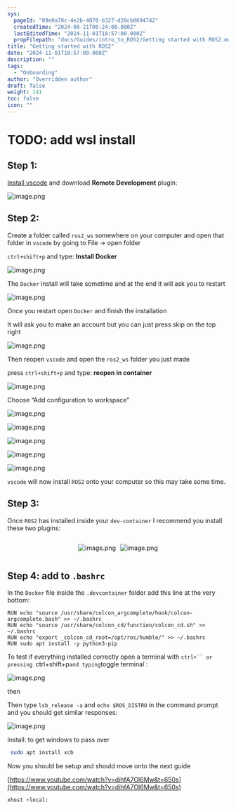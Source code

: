 ```yaml
---
sys:
  pageId: "89e0a78c-4e2b-4070-b327-d28cb0694742"
  createdTime: "2024-08-21T00:24:00.000Z"
  lastEditedTime: "2024-11-01T18:57:00.000Z"
  propFilepath: "docs/Guides/intro_to_ROS2/Getting started with ROS2.md"
title: "Getting started with ROS2"
date: "2024-11-01T18:57:00.000Z"
description: ""
tags:
  - "Onboarding"
author: "Overridden author"
draft: false
weight: 141
toc: false
icon: ""
---
```


# TODO: add wsl install

## Step 1:

[Install vscode](https://code.visualstudio.com/download) and download **Remote Development** plugin:

![image.png](https://prod-files-secure.s3.us-west-2.amazonaws.com/d518164a-d88e-44d1-a4ee-3adb3bd8bce0/efb52993-1881-4a40-b95e-6f020334f022/image.png?X-Amz-Algorithm=AWS4-HMAC-SHA256&X-Amz-Content-Sha256=UNSIGNED-PAYLOAD&X-Amz-Credential=ASIAZI2LB466WOMZ2D4P%2F20250202%2Fus-west-2%2Fs3%2Faws4_request&X-Amz-Date=20250202T080859Z&X-Amz-Expires=3600&X-Amz-Security-Token=IQoJb3JpZ2luX2VjEN%2F%2F%2F%2F%2F%2F%2F%2F%2F%2F%2FwEaCXVzLXdlc3QtMiJHMEUCIQDW4k6u%2FSKWVZXgCvYnfak%2FDyjF7vhB5i9ZhakoSq5zjAIgWumlfUskwk6Ai4jUXqVwCUtyzkOky1TN95on72e0h0MqiAQI5%2F%2F%2F%2F%2F%2F%2F%2F%2F%2F%2FARAAGgw2Mzc0MjMxODM4MDUiDIMGefoZ242VfwWgVircA9WodHt2IkMtU3VzAGEatDgka%2B0pKJz%2F77atDFGiXpg0v83LgGh0FeBdpqaudxfZW9EMdCSgVCUslRmfNX8FZv5rMYuTYq0lcCJA42n4prH3ay8P%2F6lU%2Bv%2FUpwHOye6WNfXBv1ijRTGQyEE4162BMKcaB26EMct5rZrgzm%2F8pd8ULrGwBMIgOgptR9E8O34LDlqmRhq59YJPL%2BlNpx4bBiQvtDWGH1CDtlADSw%2BafVKYxAO2%2FzZh7N%2FW6%2FWc9qU%2FI8TaZqrSQbEW2l7rtb3GEq%2FO5qaV1cX1EzJuxQpLn0qkmqz4cYS7kMjDEtxTvrW0ev7okXKctMZNeOKA6PzGbR8YS5M29x%2FgdIJErwmfgid%2Bf0Cp9ZY28Akb0hZ9TQCgthHDmgMsUwMKR%2FNtFNuDTwXXz04xe9pBVaYRPEkXzZJtP5JGp%2BBnkRc0zDjWT5FnTPzonwyi3Jojgx7tBvczf0MwDj7lfJC%2FxkZAdcshXUK%2FC7jxPeV4TBRRUTtfZusATAgiCju9bhMKW5ZvxJ%2FNB5Gb07UPzVrAmbR%2BOddKKyjWMIOu5PC%2BJKB3zE6H85bGpGXvVLHnYo8mq2L3z18BeEFOfWqUDAbaz%2F%2FFMpGzJq4T3zbO7HufMeDGgtcqMP2c%2FLwGOqUBm%2FqKpTO4PmR6VWjktafuSQTfspD7FiMiKprrNqiogUU2HuCn%2BAUYvH4hMr9Oz6usTOtxcVVZZ2c38BoCM9Lk5eutaHDekz%2F%2BzcgZQ7d7KiXL0qzYybXK0btB6lrpxP2zANdAhfGj2mdbZKbHoAf3fIqHul54QMaVdbLNTU9rZILvsunS8nbdw1gBfKG63ZqH%2BHZx5qQuP%2FyfzNZmOHGKqKMZbOdj&X-Amz-Signature=f7d59fe82a4e45cef7c12f1962b45f1c6fa58220b2aba0217aba4a46429b85cd&X-Amz-SignedHeaders=host&x-id=GetObject)

## Step 2:

Create a folder called `ros2_ws` somewhere on your computer and open that folder in `vscode` by going to File → open folder 

`ctrl+shift+p` and type: **Install Docker**

![image.png](https://prod-files-secure.s3.us-west-2.amazonaws.com/d518164a-d88e-44d1-a4ee-3adb3bd8bce0/2269dc0e-1cd5-47ff-bceb-c04ad9b2eab0/image.png?X-Amz-Algorithm=AWS4-HMAC-SHA256&X-Amz-Content-Sha256=UNSIGNED-PAYLOAD&X-Amz-Credential=ASIAZI2LB466WOMZ2D4P%2F20250202%2Fus-west-2%2Fs3%2Faws4_request&X-Amz-Date=20250202T080859Z&X-Amz-Expires=3600&X-Amz-Security-Token=IQoJb3JpZ2luX2VjEN%2F%2F%2F%2F%2F%2F%2F%2F%2F%2F%2FwEaCXVzLXdlc3QtMiJHMEUCIQDW4k6u%2FSKWVZXgCvYnfak%2FDyjF7vhB5i9ZhakoSq5zjAIgWumlfUskwk6Ai4jUXqVwCUtyzkOky1TN95on72e0h0MqiAQI5%2F%2F%2F%2F%2F%2F%2F%2F%2F%2F%2FARAAGgw2Mzc0MjMxODM4MDUiDIMGefoZ242VfwWgVircA9WodHt2IkMtU3VzAGEatDgka%2B0pKJz%2F77atDFGiXpg0v83LgGh0FeBdpqaudxfZW9EMdCSgVCUslRmfNX8FZv5rMYuTYq0lcCJA42n4prH3ay8P%2F6lU%2Bv%2FUpwHOye6WNfXBv1ijRTGQyEE4162BMKcaB26EMct5rZrgzm%2F8pd8ULrGwBMIgOgptR9E8O34LDlqmRhq59YJPL%2BlNpx4bBiQvtDWGH1CDtlADSw%2BafVKYxAO2%2FzZh7N%2FW6%2FWc9qU%2FI8TaZqrSQbEW2l7rtb3GEq%2FO5qaV1cX1EzJuxQpLn0qkmqz4cYS7kMjDEtxTvrW0ev7okXKctMZNeOKA6PzGbR8YS5M29x%2FgdIJErwmfgid%2Bf0Cp9ZY28Akb0hZ9TQCgthHDmgMsUwMKR%2FNtFNuDTwXXz04xe9pBVaYRPEkXzZJtP5JGp%2BBnkRc0zDjWT5FnTPzonwyi3Jojgx7tBvczf0MwDj7lfJC%2FxkZAdcshXUK%2FC7jxPeV4TBRRUTtfZusATAgiCju9bhMKW5ZvxJ%2FNB5Gb07UPzVrAmbR%2BOddKKyjWMIOu5PC%2BJKB3zE6H85bGpGXvVLHnYo8mq2L3z18BeEFOfWqUDAbaz%2F%2FFMpGzJq4T3zbO7HufMeDGgtcqMP2c%2FLwGOqUBm%2FqKpTO4PmR6VWjktafuSQTfspD7FiMiKprrNqiogUU2HuCn%2BAUYvH4hMr9Oz6usTOtxcVVZZ2c38BoCM9Lk5eutaHDekz%2F%2BzcgZQ7d7KiXL0qzYybXK0btB6lrpxP2zANdAhfGj2mdbZKbHoAf3fIqHul54QMaVdbLNTU9rZILvsunS8nbdw1gBfKG63ZqH%2BHZx5qQuP%2FyfzNZmOHGKqKMZbOdj&X-Amz-Signature=5c3de09c37fa5380e30976e9c9122538a3ad310b6936e4292f6657728c448902&X-Amz-SignedHeaders=host&x-id=GetObject)

The `Docker` install will take sometime and at the end it will ask you to restart

![image.png](https://prod-files-secure.s3.us-west-2.amazonaws.com/d518164a-d88e-44d1-a4ee-3adb3bd8bce0/ed233f78-be33-4b1f-b89c-9c346c0e961e/image.png?X-Amz-Algorithm=AWS4-HMAC-SHA256&X-Amz-Content-Sha256=UNSIGNED-PAYLOAD&X-Amz-Credential=ASIAZI2LB466WOMZ2D4P%2F20250202%2Fus-west-2%2Fs3%2Faws4_request&X-Amz-Date=20250202T080859Z&X-Amz-Expires=3600&X-Amz-Security-Token=IQoJb3JpZ2luX2VjEN%2F%2F%2F%2F%2F%2F%2F%2F%2F%2F%2FwEaCXVzLXdlc3QtMiJHMEUCIQDW4k6u%2FSKWVZXgCvYnfak%2FDyjF7vhB5i9ZhakoSq5zjAIgWumlfUskwk6Ai4jUXqVwCUtyzkOky1TN95on72e0h0MqiAQI5%2F%2F%2F%2F%2F%2F%2F%2F%2F%2F%2FARAAGgw2Mzc0MjMxODM4MDUiDIMGefoZ242VfwWgVircA9WodHt2IkMtU3VzAGEatDgka%2B0pKJz%2F77atDFGiXpg0v83LgGh0FeBdpqaudxfZW9EMdCSgVCUslRmfNX8FZv5rMYuTYq0lcCJA42n4prH3ay8P%2F6lU%2Bv%2FUpwHOye6WNfXBv1ijRTGQyEE4162BMKcaB26EMct5rZrgzm%2F8pd8ULrGwBMIgOgptR9E8O34LDlqmRhq59YJPL%2BlNpx4bBiQvtDWGH1CDtlADSw%2BafVKYxAO2%2FzZh7N%2FW6%2FWc9qU%2FI8TaZqrSQbEW2l7rtb3GEq%2FO5qaV1cX1EzJuxQpLn0qkmqz4cYS7kMjDEtxTvrW0ev7okXKctMZNeOKA6PzGbR8YS5M29x%2FgdIJErwmfgid%2Bf0Cp9ZY28Akb0hZ9TQCgthHDmgMsUwMKR%2FNtFNuDTwXXz04xe9pBVaYRPEkXzZJtP5JGp%2BBnkRc0zDjWT5FnTPzonwyi3Jojgx7tBvczf0MwDj7lfJC%2FxkZAdcshXUK%2FC7jxPeV4TBRRUTtfZusATAgiCju9bhMKW5ZvxJ%2FNB5Gb07UPzVrAmbR%2BOddKKyjWMIOu5PC%2BJKB3zE6H85bGpGXvVLHnYo8mq2L3z18BeEFOfWqUDAbaz%2F%2FFMpGzJq4T3zbO7HufMeDGgtcqMP2c%2FLwGOqUBm%2FqKpTO4PmR6VWjktafuSQTfspD7FiMiKprrNqiogUU2HuCn%2BAUYvH4hMr9Oz6usTOtxcVVZZ2c38BoCM9Lk5eutaHDekz%2F%2BzcgZQ7d7KiXL0qzYybXK0btB6lrpxP2zANdAhfGj2mdbZKbHoAf3fIqHul54QMaVdbLNTU9rZILvsunS8nbdw1gBfKG63ZqH%2BHZx5qQuP%2FyfzNZmOHGKqKMZbOdj&X-Amz-Signature=9b7ea509437cc065ec89ffeff5ee69845e9b27bdd1740797d9e80d0e02afa810&X-Amz-SignedHeaders=host&x-id=GetObject)

Once you restart open `Docker` and finish the installation

It will ask you to make an account but you can just press skip on the top right

![image.png](https://prod-files-secure.s3.us-west-2.amazonaws.com/d518164a-d88e-44d1-a4ee-3adb3bd8bce0/21010ad9-1659-4fd9-9f59-9932a09b2a3d/image.png?X-Amz-Algorithm=AWS4-HMAC-SHA256&X-Amz-Content-Sha256=UNSIGNED-PAYLOAD&X-Amz-Credential=ASIAZI2LB466WOMZ2D4P%2F20250202%2Fus-west-2%2Fs3%2Faws4_request&X-Amz-Date=20250202T080859Z&X-Amz-Expires=3600&X-Amz-Security-Token=IQoJb3JpZ2luX2VjEN%2F%2F%2F%2F%2F%2F%2F%2F%2F%2F%2FwEaCXVzLXdlc3QtMiJHMEUCIQDW4k6u%2FSKWVZXgCvYnfak%2FDyjF7vhB5i9ZhakoSq5zjAIgWumlfUskwk6Ai4jUXqVwCUtyzkOky1TN95on72e0h0MqiAQI5%2F%2F%2F%2F%2F%2F%2F%2F%2F%2F%2FARAAGgw2Mzc0MjMxODM4MDUiDIMGefoZ242VfwWgVircA9WodHt2IkMtU3VzAGEatDgka%2B0pKJz%2F77atDFGiXpg0v83LgGh0FeBdpqaudxfZW9EMdCSgVCUslRmfNX8FZv5rMYuTYq0lcCJA42n4prH3ay8P%2F6lU%2Bv%2FUpwHOye6WNfXBv1ijRTGQyEE4162BMKcaB26EMct5rZrgzm%2F8pd8ULrGwBMIgOgptR9E8O34LDlqmRhq59YJPL%2BlNpx4bBiQvtDWGH1CDtlADSw%2BafVKYxAO2%2FzZh7N%2FW6%2FWc9qU%2FI8TaZqrSQbEW2l7rtb3GEq%2FO5qaV1cX1EzJuxQpLn0qkmqz4cYS7kMjDEtxTvrW0ev7okXKctMZNeOKA6PzGbR8YS5M29x%2FgdIJErwmfgid%2Bf0Cp9ZY28Akb0hZ9TQCgthHDmgMsUwMKR%2FNtFNuDTwXXz04xe9pBVaYRPEkXzZJtP5JGp%2BBnkRc0zDjWT5FnTPzonwyi3Jojgx7tBvczf0MwDj7lfJC%2FxkZAdcshXUK%2FC7jxPeV4TBRRUTtfZusATAgiCju9bhMKW5ZvxJ%2FNB5Gb07UPzVrAmbR%2BOddKKyjWMIOu5PC%2BJKB3zE6H85bGpGXvVLHnYo8mq2L3z18BeEFOfWqUDAbaz%2F%2FFMpGzJq4T3zbO7HufMeDGgtcqMP2c%2FLwGOqUBm%2FqKpTO4PmR6VWjktafuSQTfspD7FiMiKprrNqiogUU2HuCn%2BAUYvH4hMr9Oz6usTOtxcVVZZ2c38BoCM9Lk5eutaHDekz%2F%2BzcgZQ7d7KiXL0qzYybXK0btB6lrpxP2zANdAhfGj2mdbZKbHoAf3fIqHul54QMaVdbLNTU9rZILvsunS8nbdw1gBfKG63ZqH%2BHZx5qQuP%2FyfzNZmOHGKqKMZbOdj&X-Amz-Signature=a439d321066f723d1fcb7518e3cb3893816496cafeeb2953d6616a338e3c07d4&X-Amz-SignedHeaders=host&x-id=GetObject)

Then reopen `vscode` and open the `ros2_ws` folder you just made

press `ctrl+shift+p` and type: **reopen in container**

![image.png](https://prod-files-secure.s3.us-west-2.amazonaws.com/d518164a-d88e-44d1-a4ee-3adb3bd8bce0/4e93b8c2-41ad-488c-8095-c74205196118/image.png?X-Amz-Algorithm=AWS4-HMAC-SHA256&X-Amz-Content-Sha256=UNSIGNED-PAYLOAD&X-Amz-Credential=ASIAZI2LB466WOMZ2D4P%2F20250202%2Fus-west-2%2Fs3%2Faws4_request&X-Amz-Date=20250202T080859Z&X-Amz-Expires=3600&X-Amz-Security-Token=IQoJb3JpZ2luX2VjEN%2F%2F%2F%2F%2F%2F%2F%2F%2F%2F%2FwEaCXVzLXdlc3QtMiJHMEUCIQDW4k6u%2FSKWVZXgCvYnfak%2FDyjF7vhB5i9ZhakoSq5zjAIgWumlfUskwk6Ai4jUXqVwCUtyzkOky1TN95on72e0h0MqiAQI5%2F%2F%2F%2F%2F%2F%2F%2F%2F%2F%2FARAAGgw2Mzc0MjMxODM4MDUiDIMGefoZ242VfwWgVircA9WodHt2IkMtU3VzAGEatDgka%2B0pKJz%2F77atDFGiXpg0v83LgGh0FeBdpqaudxfZW9EMdCSgVCUslRmfNX8FZv5rMYuTYq0lcCJA42n4prH3ay8P%2F6lU%2Bv%2FUpwHOye6WNfXBv1ijRTGQyEE4162BMKcaB26EMct5rZrgzm%2F8pd8ULrGwBMIgOgptR9E8O34LDlqmRhq59YJPL%2BlNpx4bBiQvtDWGH1CDtlADSw%2BafVKYxAO2%2FzZh7N%2FW6%2FWc9qU%2FI8TaZqrSQbEW2l7rtb3GEq%2FO5qaV1cX1EzJuxQpLn0qkmqz4cYS7kMjDEtxTvrW0ev7okXKctMZNeOKA6PzGbR8YS5M29x%2FgdIJErwmfgid%2Bf0Cp9ZY28Akb0hZ9TQCgthHDmgMsUwMKR%2FNtFNuDTwXXz04xe9pBVaYRPEkXzZJtP5JGp%2BBnkRc0zDjWT5FnTPzonwyi3Jojgx7tBvczf0MwDj7lfJC%2FxkZAdcshXUK%2FC7jxPeV4TBRRUTtfZusATAgiCju9bhMKW5ZvxJ%2FNB5Gb07UPzVrAmbR%2BOddKKyjWMIOu5PC%2BJKB3zE6H85bGpGXvVLHnYo8mq2L3z18BeEFOfWqUDAbaz%2F%2FFMpGzJq4T3zbO7HufMeDGgtcqMP2c%2FLwGOqUBm%2FqKpTO4PmR6VWjktafuSQTfspD7FiMiKprrNqiogUU2HuCn%2BAUYvH4hMr9Oz6usTOtxcVVZZ2c38BoCM9Lk5eutaHDekz%2F%2BzcgZQ7d7KiXL0qzYybXK0btB6lrpxP2zANdAhfGj2mdbZKbHoAf3fIqHul54QMaVdbLNTU9rZILvsunS8nbdw1gBfKG63ZqH%2BHZx5qQuP%2FyfzNZmOHGKqKMZbOdj&X-Amz-Signature=bfdc2ebe6fd6de9e30f1a7ad8817e4914984a6ed6b698217945a9a5e9671579a&X-Amz-SignedHeaders=host&x-id=GetObject)

Choose “Add configuration to workspace”

![image.png](https://prod-files-secure.s3.us-west-2.amazonaws.com/d518164a-d88e-44d1-a4ee-3adb3bd8bce0/9560b282-5060-4989-ba37-97e7b2c22476/image.png?X-Amz-Algorithm=AWS4-HMAC-SHA256&X-Amz-Content-Sha256=UNSIGNED-PAYLOAD&X-Amz-Credential=ASIAZI2LB466WOMZ2D4P%2F20250202%2Fus-west-2%2Fs3%2Faws4_request&X-Amz-Date=20250202T080859Z&X-Amz-Expires=3600&X-Amz-Security-Token=IQoJb3JpZ2luX2VjEN%2F%2F%2F%2F%2F%2F%2F%2F%2F%2F%2FwEaCXVzLXdlc3QtMiJHMEUCIQDW4k6u%2FSKWVZXgCvYnfak%2FDyjF7vhB5i9ZhakoSq5zjAIgWumlfUskwk6Ai4jUXqVwCUtyzkOky1TN95on72e0h0MqiAQI5%2F%2F%2F%2F%2F%2F%2F%2F%2F%2F%2FARAAGgw2Mzc0MjMxODM4MDUiDIMGefoZ242VfwWgVircA9WodHt2IkMtU3VzAGEatDgka%2B0pKJz%2F77atDFGiXpg0v83LgGh0FeBdpqaudxfZW9EMdCSgVCUslRmfNX8FZv5rMYuTYq0lcCJA42n4prH3ay8P%2F6lU%2Bv%2FUpwHOye6WNfXBv1ijRTGQyEE4162BMKcaB26EMct5rZrgzm%2F8pd8ULrGwBMIgOgptR9E8O34LDlqmRhq59YJPL%2BlNpx4bBiQvtDWGH1CDtlADSw%2BafVKYxAO2%2FzZh7N%2FW6%2FWc9qU%2FI8TaZqrSQbEW2l7rtb3GEq%2FO5qaV1cX1EzJuxQpLn0qkmqz4cYS7kMjDEtxTvrW0ev7okXKctMZNeOKA6PzGbR8YS5M29x%2FgdIJErwmfgid%2Bf0Cp9ZY28Akb0hZ9TQCgthHDmgMsUwMKR%2FNtFNuDTwXXz04xe9pBVaYRPEkXzZJtP5JGp%2BBnkRc0zDjWT5FnTPzonwyi3Jojgx7tBvczf0MwDj7lfJC%2FxkZAdcshXUK%2FC7jxPeV4TBRRUTtfZusATAgiCju9bhMKW5ZvxJ%2FNB5Gb07UPzVrAmbR%2BOddKKyjWMIOu5PC%2BJKB3zE6H85bGpGXvVLHnYo8mq2L3z18BeEFOfWqUDAbaz%2F%2FFMpGzJq4T3zbO7HufMeDGgtcqMP2c%2FLwGOqUBm%2FqKpTO4PmR6VWjktafuSQTfspD7FiMiKprrNqiogUU2HuCn%2BAUYvH4hMr9Oz6usTOtxcVVZZ2c38BoCM9Lk5eutaHDekz%2F%2BzcgZQ7d7KiXL0qzYybXK0btB6lrpxP2zANdAhfGj2mdbZKbHoAf3fIqHul54QMaVdbLNTU9rZILvsunS8nbdw1gBfKG63ZqH%2BHZx5qQuP%2FyfzNZmOHGKqKMZbOdj&X-Amz-Signature=d82d4edca9e3211c276c89f000aced6b9bc423cc2387f62da593f61734ded42c&X-Amz-SignedHeaders=host&x-id=GetObject)

![image.png](https://prod-files-secure.s3.us-west-2.amazonaws.com/d518164a-d88e-44d1-a4ee-3adb3bd8bce0/2ee63f81-886b-48e8-a553-dc6e5eac99e4/image.png?X-Amz-Algorithm=AWS4-HMAC-SHA256&X-Amz-Content-Sha256=UNSIGNED-PAYLOAD&X-Amz-Credential=ASIAZI2LB466WOMZ2D4P%2F20250202%2Fus-west-2%2Fs3%2Faws4_request&X-Amz-Date=20250202T080859Z&X-Amz-Expires=3600&X-Amz-Security-Token=IQoJb3JpZ2luX2VjEN%2F%2F%2F%2F%2F%2F%2F%2F%2F%2F%2FwEaCXVzLXdlc3QtMiJHMEUCIQDW4k6u%2FSKWVZXgCvYnfak%2FDyjF7vhB5i9ZhakoSq5zjAIgWumlfUskwk6Ai4jUXqVwCUtyzkOky1TN95on72e0h0MqiAQI5%2F%2F%2F%2F%2F%2F%2F%2F%2F%2F%2FARAAGgw2Mzc0MjMxODM4MDUiDIMGefoZ242VfwWgVircA9WodHt2IkMtU3VzAGEatDgka%2B0pKJz%2F77atDFGiXpg0v83LgGh0FeBdpqaudxfZW9EMdCSgVCUslRmfNX8FZv5rMYuTYq0lcCJA42n4prH3ay8P%2F6lU%2Bv%2FUpwHOye6WNfXBv1ijRTGQyEE4162BMKcaB26EMct5rZrgzm%2F8pd8ULrGwBMIgOgptR9E8O34LDlqmRhq59YJPL%2BlNpx4bBiQvtDWGH1CDtlADSw%2BafVKYxAO2%2FzZh7N%2FW6%2FWc9qU%2FI8TaZqrSQbEW2l7rtb3GEq%2FO5qaV1cX1EzJuxQpLn0qkmqz4cYS7kMjDEtxTvrW0ev7okXKctMZNeOKA6PzGbR8YS5M29x%2FgdIJErwmfgid%2Bf0Cp9ZY28Akb0hZ9TQCgthHDmgMsUwMKR%2FNtFNuDTwXXz04xe9pBVaYRPEkXzZJtP5JGp%2BBnkRc0zDjWT5FnTPzonwyi3Jojgx7tBvczf0MwDj7lfJC%2FxkZAdcshXUK%2FC7jxPeV4TBRRUTtfZusATAgiCju9bhMKW5ZvxJ%2FNB5Gb07UPzVrAmbR%2BOddKKyjWMIOu5PC%2BJKB3zE6H85bGpGXvVLHnYo8mq2L3z18BeEFOfWqUDAbaz%2F%2FFMpGzJq4T3zbO7HufMeDGgtcqMP2c%2FLwGOqUBm%2FqKpTO4PmR6VWjktafuSQTfspD7FiMiKprrNqiogUU2HuCn%2BAUYvH4hMr9Oz6usTOtxcVVZZ2c38BoCM9Lk5eutaHDekz%2F%2BzcgZQ7d7KiXL0qzYybXK0btB6lrpxP2zANdAhfGj2mdbZKbHoAf3fIqHul54QMaVdbLNTU9rZILvsunS8nbdw1gBfKG63ZqH%2BHZx5qQuP%2FyfzNZmOHGKqKMZbOdj&X-Amz-Signature=6bfad0ba1b7a72eda88f9e790173688197daae67591637cfc677920754cc4071&X-Amz-SignedHeaders=host&x-id=GetObject)

![image.png](https://prod-files-secure.s3.us-west-2.amazonaws.com/d518164a-d88e-44d1-a4ee-3adb3bd8bce0/ae1580b2-b048-407e-aed9-b584224a7a04/image.png?X-Amz-Algorithm=AWS4-HMAC-SHA256&X-Amz-Content-Sha256=UNSIGNED-PAYLOAD&X-Amz-Credential=ASIAZI2LB466WOMZ2D4P%2F20250202%2Fus-west-2%2Fs3%2Faws4_request&X-Amz-Date=20250202T080859Z&X-Amz-Expires=3600&X-Amz-Security-Token=IQoJb3JpZ2luX2VjEN%2F%2F%2F%2F%2F%2F%2F%2F%2F%2F%2FwEaCXVzLXdlc3QtMiJHMEUCIQDW4k6u%2FSKWVZXgCvYnfak%2FDyjF7vhB5i9ZhakoSq5zjAIgWumlfUskwk6Ai4jUXqVwCUtyzkOky1TN95on72e0h0MqiAQI5%2F%2F%2F%2F%2F%2F%2F%2F%2F%2F%2FARAAGgw2Mzc0MjMxODM4MDUiDIMGefoZ242VfwWgVircA9WodHt2IkMtU3VzAGEatDgka%2B0pKJz%2F77atDFGiXpg0v83LgGh0FeBdpqaudxfZW9EMdCSgVCUslRmfNX8FZv5rMYuTYq0lcCJA42n4prH3ay8P%2F6lU%2Bv%2FUpwHOye6WNfXBv1ijRTGQyEE4162BMKcaB26EMct5rZrgzm%2F8pd8ULrGwBMIgOgptR9E8O34LDlqmRhq59YJPL%2BlNpx4bBiQvtDWGH1CDtlADSw%2BafVKYxAO2%2FzZh7N%2FW6%2FWc9qU%2FI8TaZqrSQbEW2l7rtb3GEq%2FO5qaV1cX1EzJuxQpLn0qkmqz4cYS7kMjDEtxTvrW0ev7okXKctMZNeOKA6PzGbR8YS5M29x%2FgdIJErwmfgid%2Bf0Cp9ZY28Akb0hZ9TQCgthHDmgMsUwMKR%2FNtFNuDTwXXz04xe9pBVaYRPEkXzZJtP5JGp%2BBnkRc0zDjWT5FnTPzonwyi3Jojgx7tBvczf0MwDj7lfJC%2FxkZAdcshXUK%2FC7jxPeV4TBRRUTtfZusATAgiCju9bhMKW5ZvxJ%2FNB5Gb07UPzVrAmbR%2BOddKKyjWMIOu5PC%2BJKB3zE6H85bGpGXvVLHnYo8mq2L3z18BeEFOfWqUDAbaz%2F%2FFMpGzJq4T3zbO7HufMeDGgtcqMP2c%2FLwGOqUBm%2FqKpTO4PmR6VWjktafuSQTfspD7FiMiKprrNqiogUU2HuCn%2BAUYvH4hMr9Oz6usTOtxcVVZZ2c38BoCM9Lk5eutaHDekz%2F%2BzcgZQ7d7KiXL0qzYybXK0btB6lrpxP2zANdAhfGj2mdbZKbHoAf3fIqHul54QMaVdbLNTU9rZILvsunS8nbdw1gBfKG63ZqH%2BHZx5qQuP%2FyfzNZmOHGKqKMZbOdj&X-Amz-Signature=fbb1526a17c1aa3c4e035f6a6e71669c8fa4c277d039e452a72c05447afe7c65&X-Amz-SignedHeaders=host&x-id=GetObject)

![image.png](https://prod-files-secure.s3.us-west-2.amazonaws.com/d518164a-d88e-44d1-a4ee-3adb3bd8bce0/53255b28-f75e-430f-b9e3-c0ac8577e42b/image.png?X-Amz-Algorithm=AWS4-HMAC-SHA256&X-Amz-Content-Sha256=UNSIGNED-PAYLOAD&X-Amz-Credential=ASIAZI2LB466WOMZ2D4P%2F20250202%2Fus-west-2%2Fs3%2Faws4_request&X-Amz-Date=20250202T080859Z&X-Amz-Expires=3600&X-Amz-Security-Token=IQoJb3JpZ2luX2VjEN%2F%2F%2F%2F%2F%2F%2F%2F%2F%2F%2FwEaCXVzLXdlc3QtMiJHMEUCIQDW4k6u%2FSKWVZXgCvYnfak%2FDyjF7vhB5i9ZhakoSq5zjAIgWumlfUskwk6Ai4jUXqVwCUtyzkOky1TN95on72e0h0MqiAQI5%2F%2F%2F%2F%2F%2F%2F%2F%2F%2F%2FARAAGgw2Mzc0MjMxODM4MDUiDIMGefoZ242VfwWgVircA9WodHt2IkMtU3VzAGEatDgka%2B0pKJz%2F77atDFGiXpg0v83LgGh0FeBdpqaudxfZW9EMdCSgVCUslRmfNX8FZv5rMYuTYq0lcCJA42n4prH3ay8P%2F6lU%2Bv%2FUpwHOye6WNfXBv1ijRTGQyEE4162BMKcaB26EMct5rZrgzm%2F8pd8ULrGwBMIgOgptR9E8O34LDlqmRhq59YJPL%2BlNpx4bBiQvtDWGH1CDtlADSw%2BafVKYxAO2%2FzZh7N%2FW6%2FWc9qU%2FI8TaZqrSQbEW2l7rtb3GEq%2FO5qaV1cX1EzJuxQpLn0qkmqz4cYS7kMjDEtxTvrW0ev7okXKctMZNeOKA6PzGbR8YS5M29x%2FgdIJErwmfgid%2Bf0Cp9ZY28Akb0hZ9TQCgthHDmgMsUwMKR%2FNtFNuDTwXXz04xe9pBVaYRPEkXzZJtP5JGp%2BBnkRc0zDjWT5FnTPzonwyi3Jojgx7tBvczf0MwDj7lfJC%2FxkZAdcshXUK%2FC7jxPeV4TBRRUTtfZusATAgiCju9bhMKW5ZvxJ%2FNB5Gb07UPzVrAmbR%2BOddKKyjWMIOu5PC%2BJKB3zE6H85bGpGXvVLHnYo8mq2L3z18BeEFOfWqUDAbaz%2F%2FFMpGzJq4T3zbO7HufMeDGgtcqMP2c%2FLwGOqUBm%2FqKpTO4PmR6VWjktafuSQTfspD7FiMiKprrNqiogUU2HuCn%2BAUYvH4hMr9Oz6usTOtxcVVZZ2c38BoCM9Lk5eutaHDekz%2F%2BzcgZQ7d7KiXL0qzYybXK0btB6lrpxP2zANdAhfGj2mdbZKbHoAf3fIqHul54QMaVdbLNTU9rZILvsunS8nbdw1gBfKG63ZqH%2BHZx5qQuP%2FyfzNZmOHGKqKMZbOdj&X-Amz-Signature=1c40ae151e3abd62eb0e6a496304d65a976e5cf7b9dd65677b582bfc2e9583af&X-Amz-SignedHeaders=host&x-id=GetObject)

![image.png](https://prod-files-secure.s3.us-west-2.amazonaws.com/d518164a-d88e-44d1-a4ee-3adb3bd8bce0/7c562767-5af9-4ffb-97d1-327bcdf4ee00/image.png?X-Amz-Algorithm=AWS4-HMAC-SHA256&X-Amz-Content-Sha256=UNSIGNED-PAYLOAD&X-Amz-Credential=ASIAZI2LB466WOMZ2D4P%2F20250202%2Fus-west-2%2Fs3%2Faws4_request&X-Amz-Date=20250202T080859Z&X-Amz-Expires=3600&X-Amz-Security-Token=IQoJb3JpZ2luX2VjEN%2F%2F%2F%2F%2F%2F%2F%2F%2F%2F%2FwEaCXVzLXdlc3QtMiJHMEUCIQDW4k6u%2FSKWVZXgCvYnfak%2FDyjF7vhB5i9ZhakoSq5zjAIgWumlfUskwk6Ai4jUXqVwCUtyzkOky1TN95on72e0h0MqiAQI5%2F%2F%2F%2F%2F%2F%2F%2F%2F%2F%2FARAAGgw2Mzc0MjMxODM4MDUiDIMGefoZ242VfwWgVircA9WodHt2IkMtU3VzAGEatDgka%2B0pKJz%2F77atDFGiXpg0v83LgGh0FeBdpqaudxfZW9EMdCSgVCUslRmfNX8FZv5rMYuTYq0lcCJA42n4prH3ay8P%2F6lU%2Bv%2FUpwHOye6WNfXBv1ijRTGQyEE4162BMKcaB26EMct5rZrgzm%2F8pd8ULrGwBMIgOgptR9E8O34LDlqmRhq59YJPL%2BlNpx4bBiQvtDWGH1CDtlADSw%2BafVKYxAO2%2FzZh7N%2FW6%2FWc9qU%2FI8TaZqrSQbEW2l7rtb3GEq%2FO5qaV1cX1EzJuxQpLn0qkmqz4cYS7kMjDEtxTvrW0ev7okXKctMZNeOKA6PzGbR8YS5M29x%2FgdIJErwmfgid%2Bf0Cp9ZY28Akb0hZ9TQCgthHDmgMsUwMKR%2FNtFNuDTwXXz04xe9pBVaYRPEkXzZJtP5JGp%2BBnkRc0zDjWT5FnTPzonwyi3Jojgx7tBvczf0MwDj7lfJC%2FxkZAdcshXUK%2FC7jxPeV4TBRRUTtfZusATAgiCju9bhMKW5ZvxJ%2FNB5Gb07UPzVrAmbR%2BOddKKyjWMIOu5PC%2BJKB3zE6H85bGpGXvVLHnYo8mq2L3z18BeEFOfWqUDAbaz%2F%2FFMpGzJq4T3zbO7HufMeDGgtcqMP2c%2FLwGOqUBm%2FqKpTO4PmR6VWjktafuSQTfspD7FiMiKprrNqiogUU2HuCn%2BAUYvH4hMr9Oz6usTOtxcVVZZ2c38BoCM9Lk5eutaHDekz%2F%2BzcgZQ7d7KiXL0qzYybXK0btB6lrpxP2zANdAhfGj2mdbZKbHoAf3fIqHul54QMaVdbLNTU9rZILvsunS8nbdw1gBfKG63ZqH%2BHZx5qQuP%2FyfzNZmOHGKqKMZbOdj&X-Amz-Signature=783312fdd3391c2c4c1bc2744cbbc5c21004bc380881ad6f14b80cc5d93fc9f0&X-Amz-SignedHeaders=host&x-id=GetObject)

`vscode` will now install `ROS2` onto your computer so this may take some time.

## Step 3:

Once `ROS2` has installed inside your `dev-container` I recommend you install these two plugins:

<div style="display: flex;flex-direction: row; column-gap:10px; max-width: 630px;justify-content: center;">
<div>

![image.png](https://prod-files-secure.s3.us-west-2.amazonaws.com/d518164a-d88e-44d1-a4ee-3adb3bd8bce0/3fc3d550-5a54-4ba1-ba6b-faa01cdb7369/image.png?X-Amz-Algorithm=AWS4-HMAC-SHA256&X-Amz-Content-Sha256=UNSIGNED-PAYLOAD&X-Amz-Credential=ASIAZI2LB46673DJNIA7%2F20250202%2Fus-west-2%2Fs3%2Faws4_request&X-Amz-Date=20250202T080901Z&X-Amz-Expires=3600&X-Amz-Security-Token=IQoJb3JpZ2luX2VjEN%2F%2F%2F%2F%2F%2F%2F%2F%2F%2F%2FwEaCXVzLXdlc3QtMiJIMEYCIQCX3bgaz9DUt4z23Ca%2FzWVUQVsEA%2B%2FIWw9VV2xFgdlZCQIhAPeCzEiAoHImS08Q0s00u1kWZrGiNBsRHsTT4HF5%2BXqoKogECOf%2F%2F%2F%2F%2F%2F%2F%2F%2F%2FwEQABoMNjM3NDIzMTgzODA1IgxOgEVD1%2FeOT1%2FsDJ0q3APYk7OcppzlvRHKt2XR2TGqjwelck%2BmkbZGL7d2X1ujefGQBaklgPHS%2BqGbMKePUwkvSNB73amScGhBPy95UD7W1DL04Lln0ndlIp4C2A50lZPxuhyc6Q7E79AG%2B2w94TscPiyJYiIJbVosK6HJz6ZKc4hKDefgK8kve8fmjwFj4X5ph34au3KUsjbwZnnmQCevcEs1oh9Q3sFTTlnnN6%2BbEjxid3aEan9ridbZ5kjwLJJz9JzCXXfvkDOB2inNbO4I0bgmuPuCm9NBDctSjpmkhkvO8UXVXgOZd5y2xT2Wrc%2FoEsjJC6lPMCjHIz00q0UpRoL4YzMZrOPTlhQZT4sfqN1OOH0b384MsBGlFMIzJpq4GfU6QYKrJJ3%2FgHOPNvvMSk1VDjlxsjZuupH%2FY65UYDdZputLP8HwnAsJEavE6Lqp2mbiT1%2FCoufnG9S5DwAoYJAOpUQVKmn3vOCjqVsbqg7C9w5uMZQa1WFRor9WivTRSZj4YGf5%2FhLCqDKu5fYaScWBryjF6dQBI0ZZME4rWwRB7aEr%2FEzVI%2FrbwfDCiRMSxEomPYhwx1BYDXwNd2qcqLxbVuTL0nNCi7XBIpfaDbFqopHJvBhog%2BLvOtfYYhXF53SFYh6ufoIv%2FDDunfy8BjqkATs2INhHolfvaJuEaNZD7MXNU8WRgQZ0v3wYfuqGiI%2FI90k0iaJ6KAhnAz7RmFPP7N3KNohUjnw4uK0urfEmCHP3EjVs0z99nCuKv8OwnzSSM4%2FLDvgOjOVbPCSfnKSAG1QfZmUP5Tt9alHZDszjAVMeQGo1uKG5sjGjK6oUwpj01B%2FT4soMH%2BxTzcjEIZOgkN2RFJE5ZkTdw%2FIpQ8r6e99h0LrR&X-Amz-Signature=df1016c0dbc8728737cdd1e166117c91a23ec41e60c14998174dea9d073d5ed2&X-Amz-SignedHeaders=host&x-id=GetObject)

</div>
<div>

![image.png](https://prod-files-secure.s3.us-west-2.amazonaws.com/d518164a-d88e-44d1-a4ee-3adb3bd8bce0/d994cc66-13c2-4093-a5a3-f84cf4601a82/image.png?X-Amz-Algorithm=AWS4-HMAC-SHA256&X-Amz-Content-Sha256=UNSIGNED-PAYLOAD&X-Amz-Credential=ASIAZI2LB466QZO3FOM2%2F20250202%2Fus-west-2%2Fs3%2Faws4_request&X-Amz-Date=20250202T080901Z&X-Amz-Expires=3600&X-Amz-Security-Token=IQoJb3JpZ2luX2VjEN%2F%2F%2F%2F%2F%2F%2F%2F%2F%2F%2FwEaCXVzLXdlc3QtMiJGMEQCIFVqU%2F4KzoPJLdeVhhp9jJDKIoRC2sJyFCAMt0C%2BsHi3AiAT89yWiwgX8GB%2BVBKSSWm0cTAD7%2BTN3TakTA4vMNcLmCqIBAjn%2F%2F%2F%2F%2F%2F%2F%2F%2F%2F8BEAAaDDYzNzQyMzE4MzgwNSIMVBV18W%2FgfuZKtnKBKtwDXaRpGp1r4VU5Z33Bk39RJPoyDfoymydflcv0h3rEfFhwCc0oCZDAu4EpzxIhjEe1llC6pM%2B5ZjAy1Zg95QvCBhdLchaupE10lD2dNoFwJz7eCnjFUil%2BPLt5hED0s4oooTffV6KUeOVqIDlvYZCopx2mcr0gdatBLzdNj6MuzI3Ktcva1M9beVIygIxdRXM3nY8SV%2BBUu5oi4ybrPsBwPMsP2Gxbyw0z8Bi%2B82HC7D6WXKG5Hdfht82HNOtHDaxvgv5bfR8SSlT1uJOpJo%2BgmL1t1unk126BXmGkT3UsjFuOTTroUbQYmPnr85D5MtDLV7b4ES%2FpXMfW8p35A0XN%2BuXg6OYGUzlcTZhIQkM5HMve2O%2Ftbxgkyscuf7HaNGKTxwq4%2FGA1DGcWilyzGEqZsFzWGmwoyowONSPf0ButXcznciAW4VGQtFfP7IrXjBC%2BJZ4I2vPj%2ByC2ehmX2kSwOLVphdMEKj%2FX0hMiGA%2Bmyspbz4EI54YMERG3KB1eZ%2BQdrAuOvfmtuvL5ZdCvLrY9VrHs94Zp5KhIo9pSvG0ga6%2B8fqwitW%2FvhFMDV71ZGEta%2FKREe1mJmoUFh3oxTiBvxm5wnNI8Zs9uD4tW22SzuAyPnk%2B%2FVJ%2BEcgcKU9Ew6p38vAY6pgFl0ifjonJz%2BvEls2cuLkWRh1EWjg1c6WXWWaGvrPOphM3%2FYBH8wJfAIiimlM7dNVcWtsx5K1E3JvYDN3b1FHjEHh9LHiTlWWFNnR9khw89fYwDp%2FtBR6TbKJfaRovfS9j3JPqzG5NP6mOJ3L1fQ3zmJosacqarfGzZSqQrKu9UKiA8ikYVkzoUbQundYJdgXxmf4m1vt%2FWqh2Qe53PhzrSaLroDTly&X-Amz-Signature=d99a61c6f3bc31311b76a1c4fbd35a9f9f1fc6880b0f4da3e01b14768c968e29&X-Amz-SignedHeaders=host&x-id=GetObject)

</div>
</div>

## Step 4: add to `.bashrc`

In the `Docker` file inside the `.devcontainer` folder add this line at the very bottom: 

```docker
RUN echo "source /usr/share/colcon_argcomplete/hook/colcon-argcomplete.bash" >> ~/.bashrc
RUN echo "source /usr/share/colcon_cd/function/colcon_cd.sh" >> ~/.bashrc
RUN echo "export _colcon_cd_root=/opt/ros/humble/" >> ~/.bashrc
RUN sudo apt install -y python3-pip 
```

To test if everything installed correctly open a terminal with `ctrl+`` or pressing `ctrl+shift+p` and typing `toggle terminal`:

![image.png](https://prod-files-secure.s3.us-west-2.amazonaws.com/d518164a-d88e-44d1-a4ee-3adb3bd8bce0/6a4943d8-b04e-4c02-9a58-775f3384d1a5/image.png?X-Amz-Algorithm=AWS4-HMAC-SHA256&X-Amz-Content-Sha256=UNSIGNED-PAYLOAD&X-Amz-Credential=ASIAZI2LB466WOMZ2D4P%2F20250202%2Fus-west-2%2Fs3%2Faws4_request&X-Amz-Date=20250202T080859Z&X-Amz-Expires=3600&X-Amz-Security-Token=IQoJb3JpZ2luX2VjEN%2F%2F%2F%2F%2F%2F%2F%2F%2F%2F%2FwEaCXVzLXdlc3QtMiJHMEUCIQDW4k6u%2FSKWVZXgCvYnfak%2FDyjF7vhB5i9ZhakoSq5zjAIgWumlfUskwk6Ai4jUXqVwCUtyzkOky1TN95on72e0h0MqiAQI5%2F%2F%2F%2F%2F%2F%2F%2F%2F%2F%2FARAAGgw2Mzc0MjMxODM4MDUiDIMGefoZ242VfwWgVircA9WodHt2IkMtU3VzAGEatDgka%2B0pKJz%2F77atDFGiXpg0v83LgGh0FeBdpqaudxfZW9EMdCSgVCUslRmfNX8FZv5rMYuTYq0lcCJA42n4prH3ay8P%2F6lU%2Bv%2FUpwHOye6WNfXBv1ijRTGQyEE4162BMKcaB26EMct5rZrgzm%2F8pd8ULrGwBMIgOgptR9E8O34LDlqmRhq59YJPL%2BlNpx4bBiQvtDWGH1CDtlADSw%2BafVKYxAO2%2FzZh7N%2FW6%2FWc9qU%2FI8TaZqrSQbEW2l7rtb3GEq%2FO5qaV1cX1EzJuxQpLn0qkmqz4cYS7kMjDEtxTvrW0ev7okXKctMZNeOKA6PzGbR8YS5M29x%2FgdIJErwmfgid%2Bf0Cp9ZY28Akb0hZ9TQCgthHDmgMsUwMKR%2FNtFNuDTwXXz04xe9pBVaYRPEkXzZJtP5JGp%2BBnkRc0zDjWT5FnTPzonwyi3Jojgx7tBvczf0MwDj7lfJC%2FxkZAdcshXUK%2FC7jxPeV4TBRRUTtfZusATAgiCju9bhMKW5ZvxJ%2FNB5Gb07UPzVrAmbR%2BOddKKyjWMIOu5PC%2BJKB3zE6H85bGpGXvVLHnYo8mq2L3z18BeEFOfWqUDAbaz%2F%2FFMpGzJq4T3zbO7HufMeDGgtcqMP2c%2FLwGOqUBm%2FqKpTO4PmR6VWjktafuSQTfspD7FiMiKprrNqiogUU2HuCn%2BAUYvH4hMr9Oz6usTOtxcVVZZ2c38BoCM9Lk5eutaHDekz%2F%2BzcgZQ7d7KiXL0qzYybXK0btB6lrpxP2zANdAhfGj2mdbZKbHoAf3fIqHul54QMaVdbLNTU9rZILvsunS8nbdw1gBfKG63ZqH%2BHZx5qQuP%2FyfzNZmOHGKqKMZbOdj&X-Amz-Signature=35c634283725690c67b698ba3c475cdf10e389e903d6d31c8df866342ae3f16f&X-Amz-SignedHeaders=host&x-id=GetObject)

then 

Then type `lsb_release -a` and `echo $ROS_DISTRO` in the command prompt and you should get similar responses:

![image.png](https://prod-files-secure.s3.us-west-2.amazonaws.com/d518164a-d88e-44d1-a4ee-3adb3bd8bce0/3e635dec-a805-4e85-8b9e-d000e5b71a4e/image.png?X-Amz-Algorithm=AWS4-HMAC-SHA256&X-Amz-Content-Sha256=UNSIGNED-PAYLOAD&X-Amz-Credential=ASIAZI2LB466WOMZ2D4P%2F20250202%2Fus-west-2%2Fs3%2Faws4_request&X-Amz-Date=20250202T080859Z&X-Amz-Expires=3600&X-Amz-Security-Token=IQoJb3JpZ2luX2VjEN%2F%2F%2F%2F%2F%2F%2F%2F%2F%2F%2FwEaCXVzLXdlc3QtMiJHMEUCIQDW4k6u%2FSKWVZXgCvYnfak%2FDyjF7vhB5i9ZhakoSq5zjAIgWumlfUskwk6Ai4jUXqVwCUtyzkOky1TN95on72e0h0MqiAQI5%2F%2F%2F%2F%2F%2F%2F%2F%2F%2F%2FARAAGgw2Mzc0MjMxODM4MDUiDIMGefoZ242VfwWgVircA9WodHt2IkMtU3VzAGEatDgka%2B0pKJz%2F77atDFGiXpg0v83LgGh0FeBdpqaudxfZW9EMdCSgVCUslRmfNX8FZv5rMYuTYq0lcCJA42n4prH3ay8P%2F6lU%2Bv%2FUpwHOye6WNfXBv1ijRTGQyEE4162BMKcaB26EMct5rZrgzm%2F8pd8ULrGwBMIgOgptR9E8O34LDlqmRhq59YJPL%2BlNpx4bBiQvtDWGH1CDtlADSw%2BafVKYxAO2%2FzZh7N%2FW6%2FWc9qU%2FI8TaZqrSQbEW2l7rtb3GEq%2FO5qaV1cX1EzJuxQpLn0qkmqz4cYS7kMjDEtxTvrW0ev7okXKctMZNeOKA6PzGbR8YS5M29x%2FgdIJErwmfgid%2Bf0Cp9ZY28Akb0hZ9TQCgthHDmgMsUwMKR%2FNtFNuDTwXXz04xe9pBVaYRPEkXzZJtP5JGp%2BBnkRc0zDjWT5FnTPzonwyi3Jojgx7tBvczf0MwDj7lfJC%2FxkZAdcshXUK%2FC7jxPeV4TBRRUTtfZusATAgiCju9bhMKW5ZvxJ%2FNB5Gb07UPzVrAmbR%2BOddKKyjWMIOu5PC%2BJKB3zE6H85bGpGXvVLHnYo8mq2L3z18BeEFOfWqUDAbaz%2F%2FFMpGzJq4T3zbO7HufMeDGgtcqMP2c%2FLwGOqUBm%2FqKpTO4PmR6VWjktafuSQTfspD7FiMiKprrNqiogUU2HuCn%2BAUYvH4hMr9Oz6usTOtxcVVZZ2c38BoCM9Lk5eutaHDekz%2F%2BzcgZQ7d7KiXL0qzYybXK0btB6lrpxP2zANdAhfGj2mdbZKbHoAf3fIqHul54QMaVdbLNTU9rZILvsunS8nbdw1gBfKG63ZqH%2BHZx5qQuP%2FyfzNZmOHGKqKMZbOdj&X-Amz-Signature=f2779eefd51128f75b58ae631c3e35cc587a6a50173d889449dc65e922b54468&X-Amz-SignedHeaders=host&x-id=GetObject)

Install:  to get windows to pass over

```bash
 sudo apt install xcb
```

Now you should be setup and should move onto the next guide 

[https://www.youtube.com/watch?v=dihfA7Ol6Mw&t=650s](https://www.youtube.com/watch?v=dihfA7Ol6Mw&t=650s)

```python
xhost +local:
```
